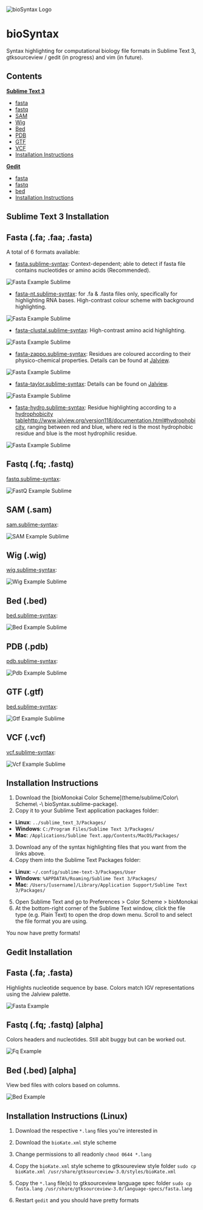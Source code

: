 ![bioSyntax Logo](dev/img/bioSyntax_logo.png)
# bioSyntax
Syntax highlighting for computational biology file formats in Sublime Text 3, gtksourceview / gedit (in progress) and vim (in future).

## Contents
[**Sublime Text 3**](#sublime-text-3-installation)
- [fasta](#fasta-fa-faa-fasta)
- [fastq](#fastq-fq-fastq)
- [SAM](#sam-sam)
- [Wig](#wig-wig)
- [Bed](#bed-bed)
- [PDB](#pdb-pdb)
- [GTF](#gtf-gtf)
- [VCF](#vcf-vcf)
- [Installation Instructions](#installation-instructions)

[**Gedit**](#gedit-installation)
- [fasta](#fasta-fa-fasta)
- [fastq](#fastq-fq-fastq-alpha)
- [bed](#bed-bed-alpha)
- [Installation Instructions](#installation-instructions-linux)

## Sublime Text 3 Installation

## Fasta (.fa; .faa; .fasta)
A total of 6 formats available:
- [fasta.sublime-syntax](syntax/sublime/fasta.sublime-syntax): Context-dependent; able to detect if fasta file contains nucleotides or amino acids (Recommended).

![Fasta Example Sublime](dev/img/fasta_context.png)

- [fasta-nt.sublime-syntax](syntax/sublime/fasta-nt.sublime-syntax): for .fa & .fasta files only, specifically for highlighting RNA bases. High-contrast colour scheme with background highlighting.

![Fasta Example Sublime](dev/img/fasta_nt.png)

- [fasta-clustal.sublime-syntax](syntax/sublime/fasta-clustal.sublime-syntax): High-contrast amino acid highlighting.

![Fasta Example Sublime](dev/img/fasta_clustal.png)

- [fasta-zappo.sublime-syntax](syntax/sublime/fasta-zappo.sublime-syntax): Residues are coloured according to their physico-chemical properties. Details can be found at [Jalview](http://www.jalview.org/version118/documentation.html#zappo).

![Fasta Example Sublime](dev/img/fasta_zappo.png)

- [fasta-taylor.sublime-syntax](syntax/sublime/fasta-taylor.sublime-syntax): Details can be found on [Jalview](http://www.jalview.org/version118/documentation.html#taylor).

![Fasta Example Sublime](dev/img/fasta_taylor.png)

- [fasta-hydro.sublime-syntax](syntax/sublime/fasta-hydro.sublime-syntax): Residue highlighting according to a [hydrophobicity table]()http://www.jalview.org/version118/documentation.html#hydrophobicity, ranging between red and blue, where red is the most hydrophobic residue and blue is the most hydrophilic residue.

![Fasta Example Sublime](dev/img/fasta_hydro.png)

## Fastq (.fq; .fastq)
[fastq.sublime-syntax](syntax/sublime/fastq.sublime-syntax):

![FastQ Example Sublime](dev/img/FastQ_Quality.png)

## SAM (.sam)
[sam.sublime-syntax](syntax/sublime/sam.sublime-syntax):

![SAM Example Sublime](dev/img/SAM_header.png)

## Wig (.wig)
[wig.sublime-syntax](syntax/sublime/wig.sublime-syntax):

![Wig Example Sublime](dev/img/Wig_Gradient.png)

## Bed (.bed)
[bed.sublime-syntax](syntax/sublime/bed.sublime-syntax):

![Bed Example Sublime](dev/img/Bed_readability.png)

## PDB (.pdb)
[pdb.sublime-syntax](syntax/sublime/pdb.sublime-syntax):

![Pdb Example Sublime](dev/img/PDB_header1.png)

## GTF (.gtf)
[bed.sublime-syntax](syntax/sublime/bed.sublime-syntax):

![Gtf Example Sublime](dev/img)

## VCF (.vcf)
[vcf.sublime-syntax](syntax/sublime/vcf.sublime-syntax):

![Vcf Example Sublime](dev/img/VCF_header.png)

## Installation Instructions

1. Download the [bioMonokai Color Scheme](theme/sublime/Color\ Scheme\ -\ bioSyntax.sublime-package).
2. Copy it to your Sublime Text application packages folder:
- **Linux**: `../sublime_text_3/Packages/`
- **Windows**: `C:/Program Files/Sublime Text 3/Packages/`
- **Mac**: `/Applications/Sublime Text.app/Contents/MacOS/Packages/`
3. Download any of the syntax highlighting files that you want from the links above.
4. Copy them into the Sublime Text Packages folder:
- **Linux**: `~/.config/sublime-text-3/Packages/User`
- **Windows**: `%APPDATA%/Roaming/Sublime Text 3/Packages/`
- **Mac**: `/Users/[username]/Library/Application Support/Sublime Text 3/Packages/`
5. Open Sublime Text and go to Preferences > Color Scheme > bioMonokai
6. At the bottom-right corner of the Sublime Text window, click the file type (e.g. Plain Text) to open the drop down menu. Scroll to and select the file format you are using.

You now have pretty formats!

## Gedit Installation

## Fasta (.fa; .fasta)
Highlights nucleotide sequence by base. Colors match IGV representations using the Jalview palette.

![Fasta Example](dev/bioSyntax_fasta.png)

## Fastq (.fq; .fastq) [alpha]
Colors headers and nucleotides. Still abit buggy but can be worked out.

![Fq Example](dev/bioSyntax_fq.png)

## Bed (.bed) [alpha]
View bed files with colors based on columns.

![Bed Example](dev/bioSyntax_bed.png)

## Installation Instructions (Linux)
1. Download the respective `*.lang` files you're interested in
2. Download the `bioKate.xml` style scheme
 
3. Change permissions to all readonly
	`chmod 0644 *.lang`

4. Copy the `bioKate.xml` style scheme to gtksoureview style folder
	`sudo cp bioKate.xml /usr/share/gtksourceview-3.0/styles/bioKate.xml`

5. Copy the `*.lang` file(s) to gtksourceview language spec folder
	`sudo cp fasta.lang /usr/share/gtksourceview-3.0/language-specs/fasta.lang`

6. Restart `gedit` and you should have pretty formats 



